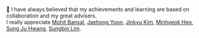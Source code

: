 💐 I have always believed that my achievements and learning are based on collaboration and my great advisers.     
I really appreciate [Mohit Bansal](https://www.cs.unc.edu/~mbansal/), [Jaehong Yoon](https://jaehong31.github.io/), [Jinkyu Kim](https://visionai.korea.ac.kr/), [Minhyeok Heo](https://www.linkedin.com/in/minhyeok-heo-b66a96179/), [Sung Ju Hwang](http://www.sungjuhwang.com/), [Sungbin Lim](https://www.sungbin-lim.net/). 

